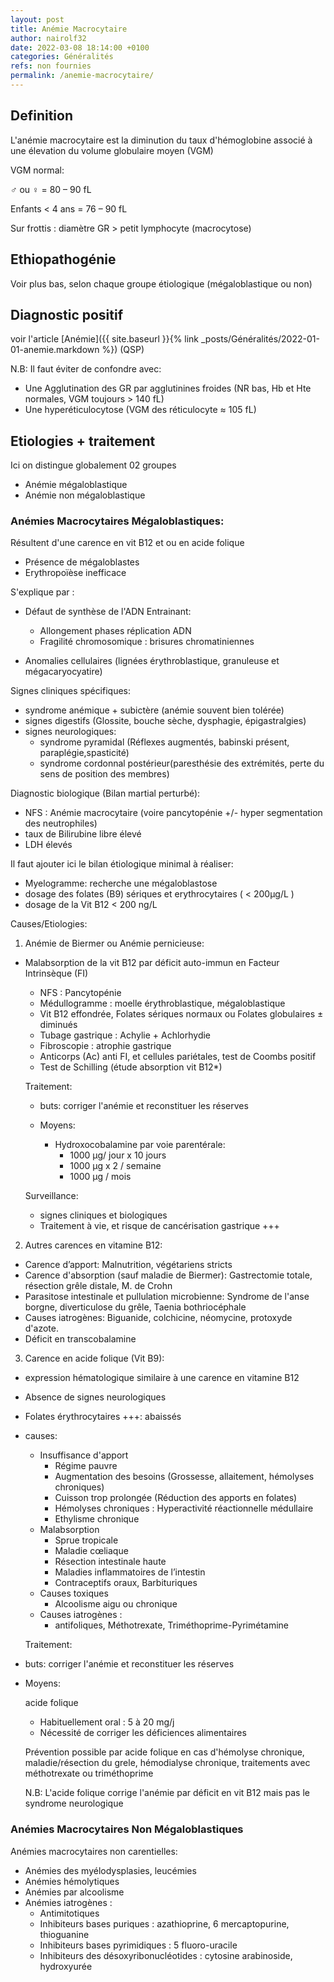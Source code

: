 ```yaml
---
layout: post
title: Anémie Macrocytaire
author: nairolf32
date: 2022-03-08 18:14:00 +0100
categories: Généralités
refs: non fournies
permalink: /anemie-macrocytaire/
---
```


## Definition

L'anémie macrocytaire est la diminution du taux d'hémoglobine associé à une élevation du volume globulaire moyen (VGM)

VGM normal:

♂ ou ♀ = 80 – 90 fL

Enfants < 4 ans = 76 – 90 fL

Sur frottis : diamètre GR > petit lymphocyte (macrocytose)


## Ethiopathogénie

Voir plus bas, selon chaque groupe étiologique (mégaloblastique ou non)

## Diagnostic positif

voir l'article [Anémie]({{ site.baseurl }}{% link _posts/Généralités/2022-01-01-anemie.markdown %}) (QSP)

N.B: Il faut éviter de confondre avec:

- Une Agglutination des GR par agglutinines froides (NR bas, Hb et Hte normales, VGM toujours > 140 fL)
- Une hyperéticulocytose (VGM des réticulocyte ≈ 105 fL)

## Etiologies + traitement

Ici on distingue globalement 02 groupes

- Anémie mégaloblastique
- Anémie non mégaloblastique

### Anémies Macrocytaires Mégaloblastiques:

Résultent d'une carence en vit B12 et ou en acide folique

- Présence de mégaloblastes
- Erythropoïèse inefficace

S'explique par :

- Défaut de synthèse de l'ADN Entrainant:

  - Allongement phases réplication ADN
  - Fragilité chromosomique : brisures chromatiniennes

- Anomalies cellulaires (lignées érythroblastique, granuleuse et mégacaryocyatire)


Signes cliniques spécifiques:

- syndrome anémique + subictère (anémie souvent bien tolérée)
- signes digestifs (Glossite, bouche sèche, dysphagie, épigastralgies)
- signes neurologiques:
  - syndrome pyramidal (Réflexes augmentés, babinski présent,  paraplégie,spasticité)
  - syndrome cordonnal postérieur(paresthésie des extrémités, perte du sens de position des membres)

Diagnostic biologique (Bilan martial perturbé):

- NFS : Anémie macrocytaire (voire pancytopénie +/- hyper segmentation des neutrophiles) 
- taux de Bilirubine libre élevé
- LDH élevés

Il faut ajouter ici le bilan étiologique minimal à réaliser:

- Myelogramme: recherche une mégaloblastose
- dosage des folates (B9) sériques et erythrocytaires ( < 200µg/L
)
- dosage de la Vit B12 < 200 ng/L

Causes/Etiologies:

1. Anémie de Biermer ou Anémie pernicieuse:

  - Malabsorption de la vit B12 par déficit auto-immun en Facteur Intrinsèque (FI)

    - NFS : Pancytopénie
    - Médullogramme : moelle érythroblastique, mégaloblastique
    - Vit B12 effondrée, Folates sériques normaux ou Folates globulaires ± diminués
    - Tubage gastrique : Achylie + Achlorhydie
    - Fibroscopie : atrophie gastrique
    - Anticorps (Ac) anti FI, et cellules pariétales, test de Coombs positif
    - Test de Schilling (étude absorption vit B12*)

    Traitement:
    - buts: corriger l'anémie et reconstituer les réserves
    - Moyens:

      - Hydroxocobalamine par voie parentérale:
        - 1000 µg/ jour x 10 jours
        - 1000 µg x 2 / semaine
        - 1000 µg / mois

    Surveillance: 
      - signes cliniques et biologiques
      - Traitement à vie, et risque de cancérisation gastrique +++

2. Autres carences en vitamine B12:

- Carence d’apport: Malnutrition, végétariens stricts
- Carence d'absorption (sauf maladie de Biermer): Gastrectomie totale, résection grêle distale, M. de Crohn
- Parasitose intestinale et pullulation microbienne: Syndrome de l'anse borgne, diverticulose du grêle, Taenia bothriocéphale
- Causes iatrogènes: Biguanide, colchicine, néomycine, protoxyde d'azote.
- Déficit en transcobalamine

3. Carence en acide folique (Vit B9):

  - expression hématologique similaire à une carence en vitamine B12
  - Absence de signes neurologiques
  - Folates érythrocytaires +++: abaissés
  - causes:
    - Insuffisance d'apport
      - Régime pauvre
      - Augmentation des besoins (Grossesse, allaitement, hémolyses chroniques)
      - Cuisson trop prolongée (Réduction des apports en folates)
      - Hémolyses chroniques : Hyperactivité réactionnelle médullaire
      - Ethylisme chronique
    - Malabsorption
      - Sprue tropicale
      - Maladie cœliaque
      - Résection intestinale haute
      - Maladies inflammatoires de l’intestin
      - Contraceptifs oraux, Barbituriques
    - Causes toxiques
      - Alcoolisme aigu ou chronique
    - Causes iatrogènes : 
      - antifoliques, Méthotrexate, Triméthoprime-Pyrimétamine

    Traitement:
  - buts: corriger l'anémie et reconstituer les réserves
  - Moyens:

    acide folique
      - Habituellement oral : 5 à 20 mg/j
      - Nécessité de corriger les déficiences alimentaires

    Prévention possible par acide folique en cas d'hémolyse chronique, maladie/résection du grele, hémodialyse chronique, traitements avec méthotrexate ou triméthoprime

    N.B: L'acide folique corrige l'anémie par déficit en vit B12 mais pas le syndrome neurologique

### Anémies Macrocytaires Non Mégaloblastiques

Anémies macrocytaires non carentielles:

- Anémies des myélodysplasies, leucémies
- Anémies hémolytiques 
- Anémies par alcoolisme
- Anémies iatrogènes : 
  - Antimitotiques
  - Inhibiteurs bases puriques : azathioprine, 6 mercaptopurine,  thioguanine
  - Inhibiteurs bases pyrimidiques : 5 fluoro-uracile
  - Inhibiteurs des désoxyribonucléotides : cytosine arabinoside, hydroxyurée
